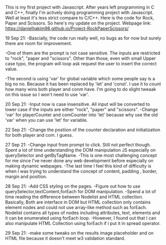 This is my first project with Javascript. After years left programming in C and C++, finally I'm actively doing programming project with Javascript. Well at least it's less strict compare to C/C++.
Here is the code for Rock, Paper and Scissors.
So here's my update on the project.
Webpage link: https://danielhakim98.github.io/Project-RockPaperScissors/

19 Sep 21:
-Bascially, the code run really well, no bugs as for now but surely there are room for improvement.

-One of them are the prompt is not case sensitive. The inputs are restricted to "rock", "paper and "scissors". Other than those, even with small Upper case typo, the program will loop ask request the user to insert the correct value.

-The second is using 'var' for global variable which some people say is a big no no. Because it has been replaced by 'let' and 'const'.  I use it to count how many wins both player and conm have. I'm going to do slight tweaak on this issue so I won't need to use 'var'.


20 Sep 21:
-Input now is case insensitive. All input will be converted to lower case if the inputs are either "rock", "paper" and "scissors".
-Change 'var' for playerCounter and comCounter into 'let' because why use the old 'var' when you can use 'let' for variable.

22 Sep 21:
-Change the postiion of the counter declaration and initialization for both player and com. I guess.

27 Sep 21:
-Change input from prompt to click. Still not perfect though. Spent a lot of time understanding the DOM manipulation JS especially on querySelector and getByTagName.
-This is one most challenging concept for me since I've never done any web development before especially on making dynamic webpages.
-The last time I feel this kind of difficulty is when I was trying to understand the concept of content, padding , border, margin and position.

28 Sep 21:
-Add CSS styling on the pages.
-Figure out how to use querySelector,textContent,forEach for DOM manipulation.
-Spend a lot of time reading the difference between Nodelist and HTML collection. Basically, Both are interface in DOM but HTML collection only contains element nodes and could not use array-like method such as forEach. Nodelist contains all types of nodes including attributes, text, elements and it can be enumerated using forEach loop.
-However, I found out that I can also manipulate HTML Collection using forEach if i put it in spread operator.


29 Sep 21:
-make some tweaks on the results image placeholder and on HTML file because it doesn't meet w3 validation standard.